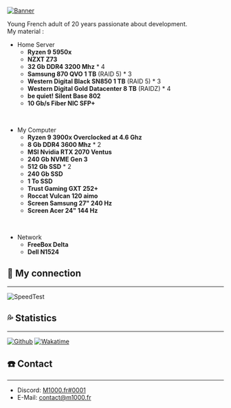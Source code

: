 [![Banner](https://svg-banners.vercel.app/api?type=origin&text1=M1000.fr%20%F0%9F%A7%91%E2%80%8D%F0%9F%92%BC)](https://github.com/M1O0O)

Young French adult of 20 years passionate about development.  
My material :

- Home Server
  - **Ryzen 9 5950x**
  - **NZXT Z73**
  - **32 Gb DDR4 3200 Mhz** * 4
  - **Samsung 870 QVO 1 TB** (RAID 5) * 3
  - **Western Digital Black SN850 1 TB** (RAID 5) * 3
  - **Western Digital Gold Datacenter 8 TB** (RAIDZ) * 4
  - **be quiet! Silent Base 802**
  - **10 Gb/s Fiber NIC SFP+**

</br>

- My Computer
  - **Ryzen 9 3900x Overclocked at 4.6 Ghz**
  - **8 Gb DDR4 3600 Mhz** * 2
  - **MSI Nvidia RTX 2070 Ventus**
  - **240 Gb NVME Gen 3**
  - **512 Gb SSD** * 2
  - **240 Gb SSD**
  - **1 To SSD**
  - **Trust Gaming GXT 252+**
  - **Roccat Vulcan 120 aimo**
  - **Screen Samsung 27" 240 Hz**
  - **Screen Acer 24" 144 Hz**

</br>

- Network
  - **FreeBox Delta**
  - **Dell N1524**

## 🚀 **My connection**
---
![SpeedTest](https://www.speedtest.net/result/c/90f457c3-e98b-443f-8d86-df566e5a2897.png)

## 💦 **Statistics**
---
[![Github](https://github-readme-stats.vercel.app/api?username=M1000fr)](https://github.com/M1000fr)
[![Wakatime](https://github-readme-stats.vercel.app/api/wakatime?username=M1000&api_domain=wakapi.m1000.fr&bg_color=1A202C&title_color=2F855A&icon_color=2F855A&text_color=ffffff&custom_title=Wakapi%20Week%20Stats&layout=compact)](https://wakapi.m1000.fr)  

## ☎️ **Contact**
---
- Discord: [M1000.fr#0001](https://discordapp.com/users/1105347662196256838)
- E-Mail: [contact@m1000.fr](mailto:contact@m1000.fr)
